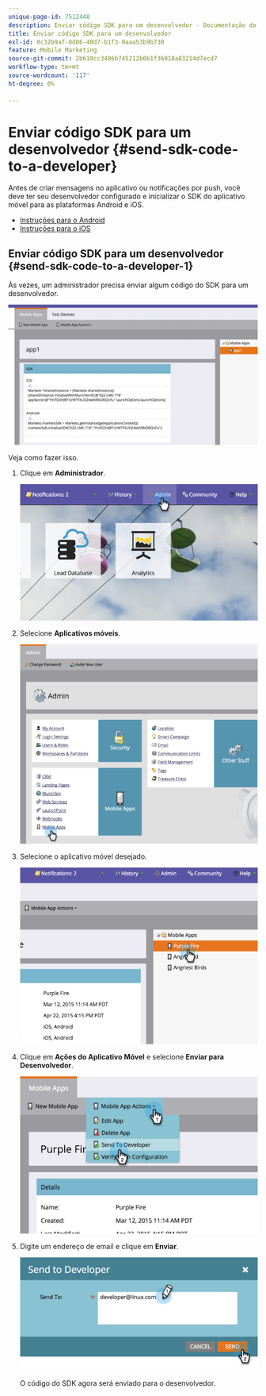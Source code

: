 ```yaml
---
unique-page-id: 7512448
description: Enviar código SDK para um desenvolvedor - Documentação do Marketo - Documentação do produto
title: Enviar código SDK para um desenvolvedor
exl-id: 0c32b9af-8d86-40d7-b1f3-9aaa53b9b730
feature: Mobile Marketing
source-git-commit: 2b610cc3486b745212b0b1f36018a83214d7ecd7
workflow-type: tm+mt
source-wordcount: '117'
ht-degree: 0%

---
```


# Enviar código SDK para um desenvolvedor {#send-sdk-code-to-a-developer}

Antes de criar mensagens no aplicativo ou notificações por push, você deve ter seu desenvolvedor configurado e inicializar o SDK do aplicativo móvel para as plataformas Android e iOS.

* [Instruções para o Android](https://experienceleague.adobe.com/en/docs/marketo-developer/marketo/mobile/installation#how-to-install-marketo-sdk-on-android)
* [Instruções para o iOS](https://experienceleague.adobe.com/en/docs/marketo-developer/marketo/mobile/installation#how-to-install-marketo-sdk-on-ios)

## Enviar código SDK para um desenvolvedor {#send-sdk-code-to-a-developer-1}

Às vezes, um administrador precisa enviar algum código do SDK para um desenvolvedor.

![](assets/image2016-3-9-16-3a24-3a14.png)

Veja como fazer isso.

1. Clique em **Administrador**.

   ![](assets/image2015-4-22-16-3a12-3a32.png)

1. Selecione **Aplicativos móveis**.

   ![](assets/image2015-4-22-16-3a14-3a29.png)

1. Selecione o aplicativo móvel desejado.

   ![](assets/image2015-4-22-16-3a33-3a19.png)

1. Clique em **Ações do Aplicativo Móvel** e selecione **Enviar para Desenvolvedor**.

   ![](assets/image2015-4-22-17-3a13-3a30.png)

1. Digite um endereço de email e clique em **Enviar**.

   ![](assets/image2015-4-22-18-3a51-3a54.png)

   O código do SDK agora será enviado para o desenvolvedor.
